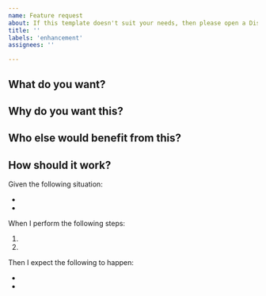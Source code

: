```yaml
---
name: Feature request
about: If this template doesn't suit your needs, then please open a Discussion instead.
title: ''
labels: 'enhancement'
assignees: ''

---
```


## What do you want?
<!-- Give a brief summary of the feature. -->

## Why do you want this?
<!-- Explain what you would use this for or how this would enhance your experience. -->

## Who else would benefit from this?
<!-- Describe what kind of users would enjoy this feature. -->

## How should it work?
<!-- Fill out the steps below. -->

Given the following situation:
* <!-- State the circumstances under which this feature would apply. -->
*

When I perform the following steps:
1. <!-- List what actions you would take in the situation described above. -->
1. <!-- Numbering is automatic. -->

Then I expect the following to happen:
* <!-- Describe how you would expect the system to behave in response to your actions above. -->
*
